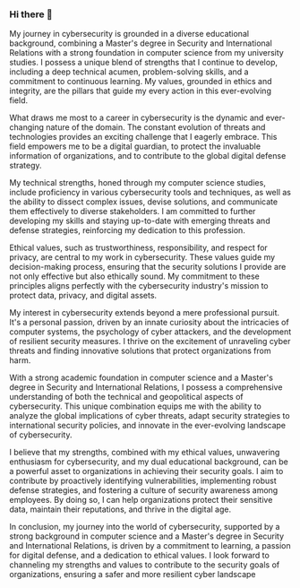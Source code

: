 ### Hi there 👋

My journey in cybersecurity is grounded in a diverse educational background, combining a Master's degree in Security and International Relations with a strong foundation in computer science from my university studies. I possess a unique blend of strengths that I continue to develop, including a deep technical acumen, problem-solving skills, and a commitment to continuous learning. My values, grounded in ethics and integrity, are the pillars that guide my every action in this ever-evolving field.

What draws me most to a career in cybersecurity is the dynamic and ever-changing nature of the domain. The constant evolution of threats and technologies provides an exciting challenge that I eagerly embrace. This field empowers me to be a digital guardian, to protect the invaluable information of organizations, and to contribute to the global digital defense strategy.

My technical strengths, honed through my computer science studies, include proficiency in various cybersecurity tools and techniques, as well as the ability to dissect complex issues, devise solutions, and communicate them effectively to diverse stakeholders. I am committed to further developing my skills and staying up-to-date with emerging threats and defense strategies, reinforcing my dedication to this profession.

Ethical values, such as trustworthiness, responsibility, and respect for privacy, are central to my work in cybersecurity. These values guide my decision-making process, ensuring that the security solutions I provide are not only effective but also ethically sound. My commitment to these principles aligns perfectly with the cybersecurity industry's mission to protect data, privacy, and digital assets.

My interest in cybersecurity extends beyond a mere professional pursuit. It's a personal passion, driven by an innate curiosity about the intricacies of computer systems, the psychology of cyber attackers, and the development of resilient security measures. I thrive on the excitement of unraveling cyber threats and finding innovative solutions that protect organizations from harm.

With a strong academic foundation in computer science and a Master's degree in Security and International Relations, I possess a comprehensive understanding of both the technical and geopolitical aspects of cybersecurity. This unique combination equips me with the ability to analyze the global implications of cyber threats, adapt security strategies to international security policies, and innovate in the ever-evolving landscape of cybersecurity.

I believe that my strengths, combined with my ethical values, unwavering enthusiasm for cybersecurity, and my dual educational background, can be a powerful asset to organizations in achieving their security goals. I aim to contribute by proactively identifying vulnerabilities, implementing robust defense strategies, and fostering a culture of security awareness among employees. By doing so, I can help organizations protect their sensitive data, maintain their reputations, and thrive in the digital age.

In conclusion, my journey into the world of cybersecurity, supported by a strong background in computer science and a Master's degree in Security and International Relations, is driven by a commitment to learning, a passion for digital defense, and a dedication to ethical values. I look forward to channeling my strengths and values to contribute to the security goals of organizations, ensuring a safer and more resilient cyber landscape

